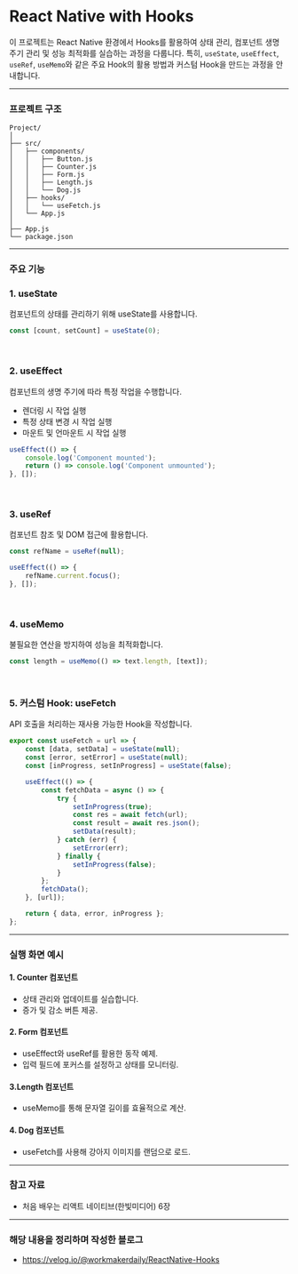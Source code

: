 # React Native with Hooks
이 프로젝트는 React Native 환경에서 Hooks를 활용하여 상태 관리, 컴포넌트 생명 주기 관리 및 성능 최적화를 실습하는 과정을 다룹니다. 특히, `useState`, `useEffect`, `useRef`, `useMemo`와 같은 주요 Hook의 활용 방법과 커스텀 Hook을 만드는 과정을 안내합니다.

---
### 프로젝트 구조
```
Project/
│
├── src/
│   ├── components/
│   │   ├── Button.js
│   │   ├── Counter.js
│   │   ├── Form.js
│   │   ├── Length.js
│   │   └── Dog.js
│   ├── hooks/
│   │   └── useFetch.js
│   └── App.js
│
├── App.js
└── package.json
```
---
### 주요 기능
### 1. useState
컴포넌트의 상태를 관리하기 위해 useState를 사용합니다.
```javascript
const [count, setCount] = useState(0);
```

<br/>

### 2. useEffect
컴포넌트의 생명 주기에 따라 특정 작업을 수행합니다.
- 렌더링 시 작업 실행
- 특정 상태 변경 시 작업 실행
- 마운트 및 언마운트 시 작업 실행
```javascript
useEffect(() => {
    console.log('Component mounted');
    return () => console.log('Component unmounted');
}, []);
```

<br/>

### 3. useRef
컴포넌트 참조 및 DOM 접근에 활용합니다.
```javascript
const refName = useRef(null);

useEffect(() => {
    refName.current.focus();
}, []);
```

<br/>

### 4. useMemo
불필요한 연산을 방지하여 성능을 최적화합니다.
```javascript
const length = useMemo(() => text.length, [text]);
```

<br/>

### 5. 커스텀 Hook: useFetch
API 호출을 처리하는 재사용 가능한 Hook을 작성합니다.
```javascript
export const useFetch = url => {
    const [data, setData] = useState(null);
    const [error, setError] = useState(null);
    const [inProgress, setInProgress] = useState(false);

    useEffect(() => {
        const fetchData = async () => {
            try {
                setInProgress(true);
                const res = await fetch(url);
                const result = await res.json();
                setData(result);
            } catch (err) {
                setError(err);
            } finally {
                setInProgress(false);
            }
        };
        fetchData();
    }, [url]);

    return { data, error, inProgress };
};
```
---
### 실행 화면 예시
#### 1.  Counter 컴포넌트

- 상태 관리와 업데이트를 실습합니다.
- 증가 및 감소 버튼 제공.

#### 2. Form 컴포넌트

- useEffect와 useRef를 활용한 동작 예제.
- 입력 필드에 포커스를 설정하고 상태를 모니터링.

#### 3.Length 컴포넌트

- useMemo를 통해 문자열 길이를 효율적으로 계산.

#### 4. Dog 컴포넌트

- useFetch를 사용해 강아지 이미지를 랜덤으로 로드.

---
### 참고 자료
- 처음 배우는 리액트 네이티브(한빛미디어) 6장
---
### 해당 내용을 정리하며 작성한 블로그
- https://velog.io/@workmakerdaily/ReactNative-Hooks